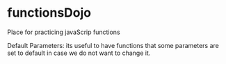 # functionsDojo
Place for practicing javaScrip functions

Default Parameters: its useful to have functions that some parameters are set to default in case we do not want to change it.